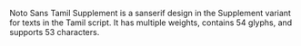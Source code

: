 Noto Sans Tamil Supplement is a sanserif design in the Supplement variant for texts in the Tamil script. It has multiple weights, contains 54 glyphs, and supports 53 characters.